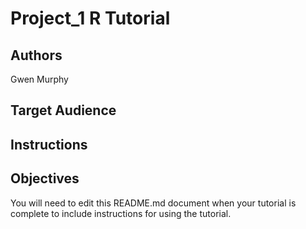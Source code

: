 # Project_1 R Tutorial

## Authors

Gwen Murphy

## Target Audience



## Instructions



## Objectives



You will need to edit this README.md document when your tutorial is complete to include instructions for using the tutorial.